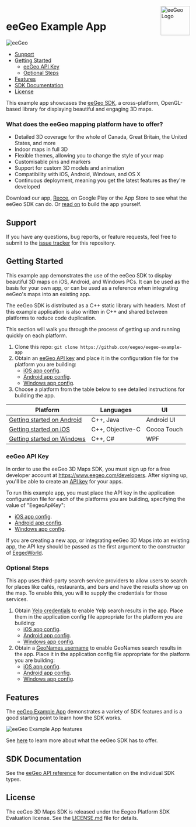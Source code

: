 <a href="http://www.eegeo.com/">
    <img src="http://cdn2.eegeo.com/wp-content/uploads/2016/03/eegeo_logo_quite_big.png" alt="eeGeo Logo" title="eegeo" align="right" height="80px" />
</a>

# eeGeo Example App

![eeGeo](http://cdn2.eegeo.com/wp-content/uploads/2016/03/readme-banner.jpg)

* [Support](#support)
* [Getting Started](#getting-started)
    * [eeGeo API Key](#eegeo-api-key)
    * [Optional Steps](#optional-steps)
* [Features](#features)
* [SDK Documentation](#sdk-documentation)
* [License](#support)

This example app showcases the [eeGeo SDK](http://www.eegeo.com/), a cross-platform, OpenGL-based library for displaying beautiful and engaging 3D maps.

### What does the eeGeo mapping platform have to offer?

* Detailed 3D coverage for the whole of Canada, Great Britain, the United States, and more
* Indoor maps in full 3D
* Flexible themes, allowing you to change the style of your map
* Customisable pins and markers
* Support for custom 3D models and animation
* Compatibility with iOS, Android, Windows, and OS X
* Continuous deployment, meaning you get the latest features as they're developed

Download our app, [Recce](https://www.eegeo.com/recce/), on Google Play or the App Store to see what the eeGeo SDK can do. Or [read on](#getting-started) to build the app yourself.

## Support

If you have any questions, bug reports, or feature requests, feel free to submit to the [issue tracker](https://github.com/eegeo/eegeo-example-app/issues) for this repository.

## Getting Started

This example app demonstrates the use of the eeGeo SDK to display beautiful 3D maps on iOS, Android, and Windows PCs. It can be used as the basis for your own app, or can be used as a reference when integrating eeGeo's maps into an existing app.

The eeGeo SDK is distributed as a C++ static library with headers. Most of this example application is also written in C++ and shared between platforms to reduce code duplication.

This section will walk you through the process of getting up and running quickly on each platform.

1.  Clone this repo: `git clone https://github.com/eegeo/eegeo-example-app`
2.  Obtain an [eeGeo API key](https://www.eegeo.com/developers/apikeys) and place it in the configuration file for the platform you are building:
    * [iOS app config](https://github.com/eegeo/eegeo-example-app/blob/master/ios/Resources/ApplicationConfigs/standard_config.json#L3).
    * [Android app config](https://github.com/eegeo/eegeo-example-app/blob/master/android/assets/ApplicationConfigs/standard_config.json#L3).
    * [Windows app config](https://github.com/eegeo/eegeo-example-app/blob/master/windows/Resources/ApplicationConfigs/standard_config.json#L3).
3.  Choose a platform from the table below to see detailed instructions for building the app.

Platform                                        | Languages         | UI 
------------------------------------------------|-------------------|-------------
[Getting started on Android](/android#readme)   | C++, Java         | Android UI
[Getting started on iOS](/ios#readme)           | C++, Objective-C  | Cocoa Touch
[Getting started on Windows](/windows#readme)   | C++, C#           | WPF

### eeGeo API Key 

In order to use the eeGeo 3D Maps SDK, you must sign up for a free developer account at https://www.eegeo.com/developers. After signing up, you'll be able to create an [API key](https://www.eegeo.com/developers/apikeys) for your apps. 

To run this example app, you must place the API key in the application configuration file for each of the platforms you are building, specifying the value of "EegeoApiKey":
* [iOS app config](https://github.com/eegeo/eegeo-example-app/blob/master/ios/Resources/ApplicationConfigs/standard_config.json#L3).
* [Android app config](https://github.com/eegeo/eegeo-example-app/blob/master/android/assets/ApplicationConfigs/standard_config.json#L3).
* [Windows app config](https://github.com/eegeo/eegeo-example-app/blob/master/windows/Resources/ApplicationConfigs/standard_config.json#L3).


If you are creating a new app, or integrating eeGeo 3D Maps into an existing app, the API key should be passed as the first argument to the constructor of [EegeoWorld](http://cdn1.eegeo.com/docs/mobile-sdk/class_eegeo_1_1_eegeo_world.html).

### Optional Steps

This app uses third-party search service providers to allow users to search for places like caf&eacute;s, restaurants, and bars and have the results show up on the map. To enable this, you will to supply the credentials for those services.

1.  Obtain [Yelp credentials](https://www.yelp.com/developers) to enable Yelp search results in the app. Place them in the application config file appropriate for the platform you are building:
    * [iOS app config](https://github.com/eegeo/eegeo-example-app/blob/master/ios/Resources/ApplicationConfigs/standard_config.json#L12-L15).
    * [Android app config](https://github.com/eegeo/eegeo-example-app/blob/master/android/assets/ApplicationConfigs/standard_config.json#L12-L15).
    * [Windows app config](https://github.com/eegeo/eegeo-example-app/blob/master/windows/Resources/ApplicationConfigs/standard_config.json#L12-L15).
2.  Obtain a [GeoNames username](http://www.geonames.org/login) to enable GeoNames search results in the app. Place it in the application config file appropriate for the platform you are building:
    * [iOS app config](https://github.com/eegeo/eegeo-example-app/blob/master/ios/Resources/ApplicationConfigs/standard_config.json#L16).
    * [Android app config](https://github.com/eegeo/eegeo-example-app/blob/master/android/assets/ApplicationConfigs/standard_config.json#L16).
    * [Windows app config](https://github.com/eegeo/eegeo-example-app/blob/master/windows/Resources/ApplicationConfigs/standard_config.json#L16).

## Features

The [eeGeo Example App](https://github.com/eegeo/eegeo-example-app) demonstrates a variety of SDK features and is a good starting point to learn how the SDK works.

![eeGeo Example App features](http://cdn2.eegeo.com/wp-content/uploads/2016/03/eegeo-example-app-features.jpg)

See [here](https://www.eegeo.com/features/) to learn more about what the eeGeo SDK has to offer.

## SDK Documentation

See the [eeGeo API reference](http://cdn1.eegeo.com/docs/mobile-sdk/namespaces.html) for documentation on the individual SDK types.

## License

The eeGeo 3D Maps SDK is released under the Eegeo Platform SDK Evaluation license. See the [LICENSE.md](https://github.com/eegeo/eegeo-example-app/blob/master/LICENSE.md) file for details.
